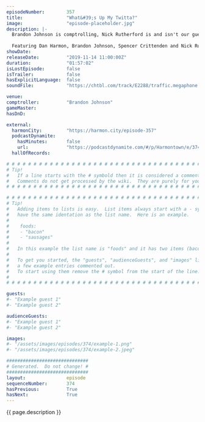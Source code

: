 ```yaml
---
episodeNumber:        357
title:                "What&#39;s Up My Twitta?"
image:                "episode-placeholder.jpg"
description: |-
  Brandon Johnson is comptrolling, Nick Rutherford is and isn't our guest. Dan talks a bit about Community. ED-209 makes a cameo appearance. There's a lot to unpack in this episode.
  
  Featuring Dan Harmon, Brandon Johnson, Spencer Crittenden and Nick Rutherford.
showDate:             
releaseDate:          "2019-11-14 11:00:00Z"
duration:             "01:57:02"
isLostEpisode:        false
isTrailer:            false
hasExplicitLanguage:  false
soundFile:            "https://chtbl.com/track/E2288/traffic.megaphone.fm/STA9185924826.mp3?updated=1596570469"

venue:                
comptroller:          "Brandon Johnson"
gameMaster:           
hasDnD:               

external:
  harmonCity:         "https://harmon.city/episode-357"
  podcastDynamite:
    hasMinutes:       false
    url:              "https://podcastdynamite.com/#/p/Harmontown/e/374/357"
  hallOfRecords:      

# # # # # # # # # # # # # # # # # # # # # # # # # # # # # # # # # # # # # # # # # # # # #
# Tip!
#   If a line starts with the # symbold then it is considered a comment.
#   Comments do not get processed by the wiki.  They are purely for your information.
# # # # # # # # # # # # # # # # # # # # # # # # # # # # # # # # # # # # # # # # # # # # #

# # # # # # # # # # # # # # # # # # # # # # # # # # # # # # # # # # # # # # # # # # # # #
# Tip!
#   Adding items to lists is easy.  List items always start with a - symbol and have
#   have the same identation as the list name.  Here is an example.
#
#    foods:
#    - "bacon"
#    - "sausages"
#
#   In this example the list name is "foods" and it has two items (bacon, and sausages).
#
#   To get you started, the "guests", "audienceGuests", and "images" lists below have
#   a few example entries commented out.
#   To start using them remove the # symbol from the start of the line.
#
# # # # # # # # # # # # # # # # # # # # # # # # # # # # # # # # # # # # # # # # # # # # #

guests:
#- "Example guest 1"
#- "Example guest 2"

audienceGuests:
#- "Example guest 1"
#- "Example guest 2"

images:
#- "/assets/images/episodes/374/example-1.png"
#- "/assets/images/episodes/374/example-2.jpeg"

##############################
# Generated.  Do not change! #
##############################
layout:               episode
sequenceNumber:       374
hasPrevious:          True
hasNext:              True
---
```


<!-- The episode description will be rendered here -->
{{ page.description }}

<!-- Add your content BELOW here -->
<!-- vvvvvvvvvvvvvvvvvvvvvvvvvvv -->




<!-- ^^^^^^^^^^^^^^^^^^^^^^^^^^^ -->
<!-- Add your content ABOVE here -->

<!-- The episode gallery will be rendered here -->